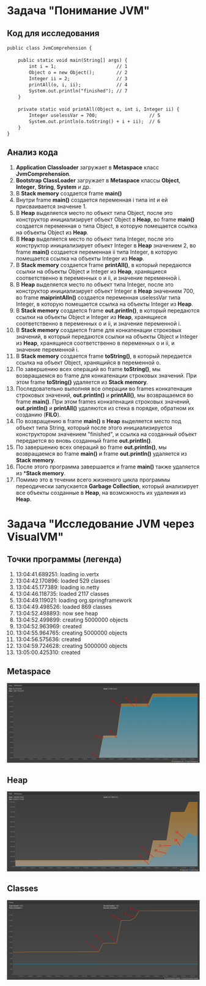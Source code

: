 # Задача "Понимание JVM"
## Код для исследования
    public class JvmComprehension {

        public static void main(String[] args) {
            int i = 1;                      // 1
            Object o = new Object();        // 2
            Integer ii = 2;                 // 3
            printAll(o, i, ii);             // 4
            System.out.println("finished"); // 7
        }

        private static void printAll(Object o, int i, Integer ii) {
            Integer uselessVar = 700;                   // 5
            System.out.println(o.toString() + i + ii);  // 6
        }
    }
## Анализ кода
1. **Application Classloader** загружает в **Metaspace** класс **JvmComprehension**.
2. **Bootstrap ClassLoader** загружает в **Metaspace** классы **Object**, **Integer**, **String**, **System** и др.
3. В **Stack memory** создается frame **main()**
4. Внутри frame **main()** создается переменная i типа int и ей присваивается значение 1.
5. В **Heap** выделяется место по объект типа Object, после это конструктор инициализирует объект Object в **Heap**, во frame **main()** создается переменная o типа Object, в которую помещается ссылка на объекты Object из **Heap**.
6. В **Heap** выделяется место по объект типа Integer, после это конструктор инициализирует объект Integer в **Heap** значением 2, во frame **main()** создается переменная ii типа Integer, в которую помещается ссылка на объекты Integer из **Heap**.
7. В **Stack memory** создается frame **printAll()**, в который передаются ссылки на объекты Object и Integer из **Heap**, хранящиеся соответственно в переменных o и ii, и значение переменной i.
8. В **Heap** выделяется место по объект типа Integer, после это конструктор инициализирует объект Integer в **Heap** значением 700, во frame **maiprintAlln()** создается переменная uselessVar типа Integer, в которую помещается ссылка на объекты Integer из **Heap**.
9. В **Stack memory** создается frame **out.println()**, в который передаются ссылки на объекты Object и Integer из **Heap**, хранящиеся соответственно в переменных o и ii, и значение переменной i.
10. В **Stack memory** создается frame для конкатенации строковых значений, в который передаются ссылки на объекты Object и Integer из **Heap**, хранящиеся соответственно в переменных o и ii, и значение переменной i.
11. В **Stack memory** создается frame **toString()**, в который передается ссылка на объект Object, хранящийся в переменной o.
12. По завершению всех операций во frame **toString()**, мы возвращаемся во frame для конкатенации строковых значений. При этом frame **toString()** удаляется из **Stack memory**.
13. Последовательно выполняя все операции во frames конкатенация строковых значений, **out.println()** и **printAll()**, мы возвращаемся во frame **main()**. При этом frames конкатенация строковых значений, **out.println()** и **printAll()** удаляются из стека в порядке, обратном их созданию (**FILO**).
14. По возвращению в frame **main()** в **Heap** выделяется место под объект типа String, который после этого инициализируется конструктором значением "finished", и ссылка на созданный объект передается во вновь созданный frame **out.println()**.
15. По завершению всех операций во frame **out.println()**, мы возвращаемся во frame **main()** и frame **out.println()** удаляется из **Stack memory**.
16. После этого программа завершается и frame **main()** также удаляется из ***Stack memory**.
17. Помимо это в течении всего жизненого цикла программы переодически запускается **Garbage Collection**, который анализирует все объекты созданные в **Heap**, на возможность их удаления из **Heap**.
# Задача "Исследование JVM через VisualVM"
## Точки программы (легенда)
1. 13:04:41.689251: loading io.vertx
2. 13:04:42.170896: loaded 529 classes
3. 13:04:45.177389: loading io.netty
4. 13:04:46.118735: loaded 2117 classes
5. 13:04:49.119021: loading org.springframework
6. 13:04:49.498526: loaded 869 classes
7. 13:04:52.498893: now see heap
8. 13:04:52.499899: creating 5000000 objects
9. 13:04:52.963969: created
10. 13:04:55.964765: creating 5000000 objects
11. 13:04:56.575636: created
12. 13:04:59.724628: creating 5000000 objects
13. 13:05:00.425310: created
## Metaspace
![Metaspace](metaspace.png)
## Heap
![Heap](heap.png)
## Classes
![Classes](classes.png)